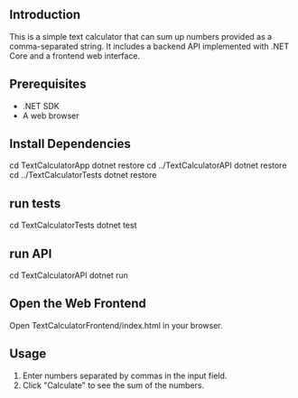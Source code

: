 ## Introduction

This is a simple text calculator that can sum up numbers provided as a comma-separated string.
It includes a backend API implemented with .NET Core and a frontend web interface.

## Prerequisites

- .NET SDK
- A web browser

## Install Dependencies

cd TextCalculatorApp
dotnet restore
cd ../TextCalculatorAPI
dotnet restore
cd ../TextCalculatorTests
dotnet restore

## run tests

cd TextCalculatorTests
dotnet test

## run API

cd TextCalculatorAPI
dotnet run

## Open the Web Frontend

Open TextCalculatorFrontend/index.html in your browser.

## Usage

1. Enter numbers separated by commas in the input field.
2. Click "Calculate" to see the sum of the numbers.
